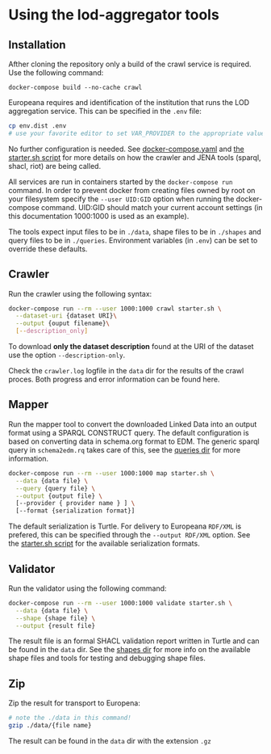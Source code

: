# Using the lod-aggregator tools

## Installation

Afther cloning the repository only a build of the crawl service is required. Use the following command: 

`docker-compose build --no-cache crawl`

Europeana requires and identification of the institution that runs the LOD aggregation service. This can be specified in the `.env` file:

```bash
cp env.dist .env
# use your favorite editor to set VAR_PROVIDER to the appropriate value in `.env`
```

No further configuration is needed. See [docker-compose.yaml](./docker-compose.yaml) and [the starter.sh script](./scripts/starter) for more details on how the crawler and JENA tools (sparql, shacl, riot) are being called.

All services are run in containers started by the `docker-compose run` command. In order to prevent docker from creating files owned by root on your filesystem specify the `--user UID:GID` option when running the docker-compose command. UID:GID should match your current account settings (in this documentation 1000:1000 is used as an example).

The tools expect input files to be in `./data`, shape files to be in `./shapes` and query files to be in `./queries`. Environment variables (in `.env`) can be set to override these defaults.

## Crawler

Run the crawler using the following syntax:

```bash
docker-compose run --rm --user 1000:1000 crawl starter.sh \
  --dataset-uri {dataset URI}\
  --output {ouput filename}\
  [--description_only]
```

To download **only the dataset description** found at the URI of the dataset use the option `--description-only`.

Check the `crawler.log` logfile in the `data` dir for the results of the crawl proces. Both progress and error information can be found here.

## Mapper

Run the mapper tool to convert the downloaded Linked Data into an output format using a SPARQL CONSTRUCT query. The default configuration is based on converting data in schema.org format to EDM. The generic sparql query in `schema2edm.rq` takes care of this, see the [queries dir](./queries) for more information.

```bash
docker-compose run --rm --user 1000:1000 map starter.sh \
  --data {data file} \
  --query {query file} \
  --output {output file} \
  [--provider { provider name } ] \
  [--format {serialization format}]
```

The default serialization is Turtle. For delivery to Europeana `RDF/XML` is prefered, this can be specified through the `--output RDF/XML` option. See the [starter.sh script](./scripts/starter.sh) for the available serialization formats.

## Validator

Run the validator using the following command:

```bash
docker-compose run --rm --user 1000:1000 validate starter.sh \
  --data {data file} \
  --shape {shape file} \
  --output {result file}
```

The result file is an formal SHACL validation report written in Turtle and can be found in the `data` dir. See the [shapes dir](./shapes) for more info on the available shape files and tools for testing and debugging shape files.

## Zip

Zip the result for transport to Europena:

```bash
# note the ./data in this command!
gzip ./data/{file name}
```
The result can be found in the `data` dir with the extension `.gz`
